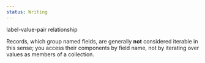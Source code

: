 ```yaml
---
status: Writing
---
```

label-value-pair relationship

Records, which group named fields, are generally **not** considered iterable in this sense; you access their components by field name, not by iterating over values as members of a collection.